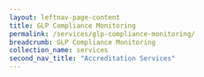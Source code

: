 ```yaml
---
layout: leftnav-page-content
title: GLP Compliance Monitoring
permalink: /services/glp-compliance-monitoring/
breadcrumb: GLP Compliance Monitoring
collection_name: services
second_nav_title: "Accreditation Services"
---
```


